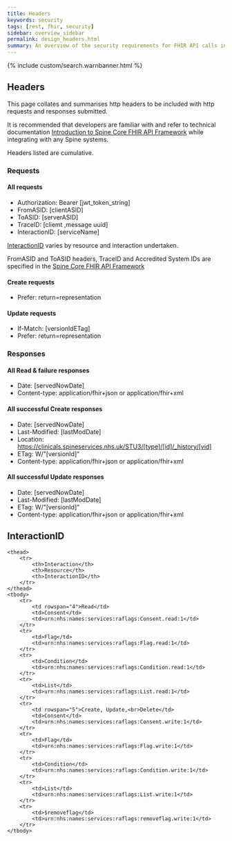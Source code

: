 ```yaml
---
title: Headers
keywords: security
tags: [rest, fhir, security]
sidebar: overview_sidebar
permalink: design_headers.html
summary: An overview of the security requirements for FHIR API calls into Spine.
---
```

{% include custom/search.warnbanner.html %}

## Headers ##

This page collates and summarises http headers to be included with http requests and responses submitted.

It is recommended that developers are familiar with and refer to technical documentation [Introduction to Spine Core FHIR API Framework](https://developer.nhs.uk/apis/spine-core/index.html) while integrating with any Spine systems.

Headers listed are cumulative.
### Requests ###

#### All requests ####
* Authorization: Bearer [jwt_token_string]
* FromASID: [clientASID]
* ToASID: [serverASID]
* TraceID: [cliemt ,message uuid]
* InteractionID: [serviceName]

[InteractionID](/design_headers.html#interactionid) varies by resource and interaction undertaken.

FromASID and ToASID headers, TraceID and Accredited System IDs are specified in the [Spine Core FHIR API Framework](
https://developer.nhs.uk/apis/spine-core/ssp_implementation_guide.html#system-responsibilities)

#### Create requests ####
* Prefer: return=representation

#### Update requests ####
* If-Match: [versionIdETag]
* Prefer: return=representation

### Responses ###

#### All Read & failure responses ####
* Date: [servedNowDate]
* Content-type: application/fhir+json or application/fhir+xml

#### All successful Create responses ####
* Date: [servedNowDate]
* Last-Modified: [lastModDate]
* Location: https://clinicals.spineservices.nhs.uk/STU3/[type]/[id]/_history/[vid]
* ETag: W/"[versionId]"
* Content-type: application/fhir+json or application/fhir+xml

#### All successful Update responses ####
* Date: [servedNowDate]
* Last-Modified: [lastModDate]
* ETag: W/"[versionId]"
* Content-type: application/fhir+json or application/fhir+xml


## InteractionID ##


<table>

    <thead>
        <tr>
            <th>Interaction</th>
            <th>Resource</th>
            <th>InteractionID</th>
        </tr>
    </thead>
    <tbody>
        <tr>
            <td rowspan="4">Read</td>
            <td>Consent</td>
            <td>urn:nhs:names:services:raflags:Consent.read:1</td>
        </tr>
        <tr>
            <td>Flag</td>
            <td>urn:nhs:names:services:raflags:Flag.read:1</td>
        </tr>
        <tr>
            <td>Condition</td>
            <td>urn:nhs:names:services:raflags:Condition.read:1</td>
        </tr>
        <tr>
            <td>List</td>
            <td>urn:nhs:names:services:raflags:List.read:1</td>
        </tr>
        <tr>
            <td rowspan="5">Create, Update,<br>Delete</td>
            <td>Consent</td>
            <td>urn:nhs:names:services:raflags:Consent.write:1</td>
        </tr>
        <tr>
            <td>Flag</td>
            <td>urn:nhs:names:services:raflags:Flag.write:1</td>
        </tr>
        <tr>
            <td>Condition</td>
            <td>urn:nhs:names:services:raflags:Condition.write:1</td>
        </tr>
        <tr>
            <td>List</td>
            <td>urn:nhs:names:services:raflags:List.write:1</td>
        </tr>
        <tr>
            <td>$removeflag</td>
            <td>urn:nhs:names:services:raflags:removeflag.write:1</td>
        </tr>
    </tbody>

</table>


